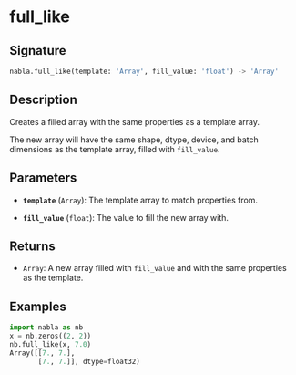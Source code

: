 # full_like

## Signature

```python
nabla.full_like(template: 'Array', fill_value: 'float') -> 'Array'
```

## Description

Creates a filled array with the same properties as a template array.

The new array will have the same shape, dtype, device, and batch
dimensions as the template array, filled with `fill_value`.

## Parameters

- **`template`** (`Array`): The template array to match properties from.

- **`fill_value`** (`float`): The value to fill the new array with.

## Returns

- `Array`: A new array filled with `fill_value` and with the same properties as the template.

## Examples

```python
import nabla as nb
x = nb.zeros((2, 2))
nb.full_like(x, 7.0)
Array([[7., 7.],
       [7., 7.]], dtype=float32)
```
